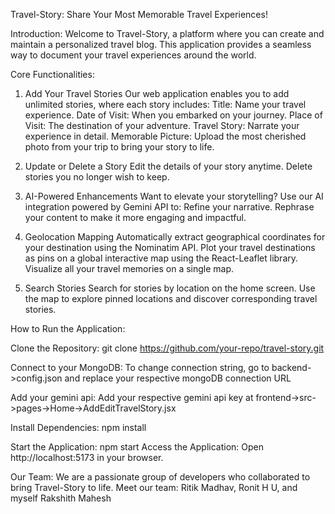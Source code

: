 Travel-Story: Share Your Most Memorable Travel Experiences!

Introduction:
  Welcome to Travel-Story, a platform where you can create and maintain a personalized travel blog. This application provides a seamless way to document your travel experiences around the    world.

Core Functionalities:

  1. Add Your Travel Stories
  Our web application enables you to add unlimited stories, where each story includes:
  Title: Name your travel experience.
  Date of Visit: When you embarked on your journey.
  Place of Visit: The destination of your adventure.
  Travel Story: Narrate your experience in detail.
  Memorable Picture: Upload the most cherished photo from your trip to bring your story to life.
  
  2. Update or Delete a Story
  Edit the details of your story anytime.
  Delete stories you no longer wish to keep.
  
  3. AI-Powered Enhancements
  Want to elevate your storytelling? Use our AI integration powered by Gemini API to:
  Refine your narrative.
  Rephrase your content to make it more engaging and impactful.
  
  4. Geolocation Mapping
  Automatically extract geographical coordinates for your destination using the Nominatim API.
  Plot your travel destinations as pins on a global interactive map using the React-Leaflet library.
  Visualize all your travel memories on a single map.
  
  5. Search Stories
  Search for stories by location on the home screen.
  Use the map to explore pinned locations and discover corresponding travel stories.

How to Run the Application:

  Clone the Repository:
  git clone https://github.com/your-repo/travel-story.git
  
  Connect to your MongoDB:
  To change connection string, go to backend->config.json and replace your respective mongoDB connection URL
  
  Add your gemini api:
  Add your respective gemini api key at frontend->src->pages->Home->AddEditTravelStory.jsx
  
  Install Dependencies:
  npm install
  
  Start the Application:
  npm start
  Access the Application: Open http://localhost:5173 in your browser.


Our Team:
We are a passionate group of developers who collaborated to bring Travel-Story to life. Meet our team: Ritik Madhav, Ronit H U, and myself Rakshith Mahesh

